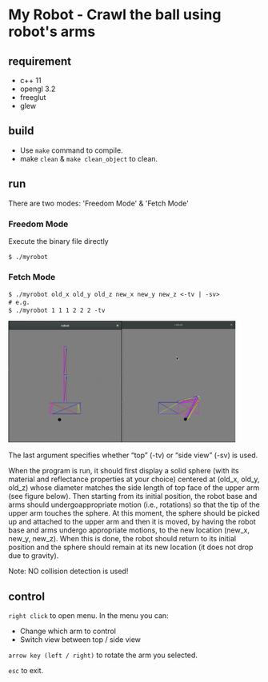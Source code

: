 # My Robot - Crawl the ball using robot's arms

## requirement
- c++ 11
- opengl 3.2
- freeglut
- glew

## build
- Use `make` command to compile.
- make `clean` & `make clean_object` to clean.

## run
There are two modes: 'Freedom Mode' & 'Fetch Mode'

### Freedom Mode
Execute the binary file directly

```shell
$ ./myrobot
```

### Fetch Mode
```shell
$ ./myrobot old_x old_y old_z new_x new_y new_z <-tv | -sv>
# e.g.
$ ./myrobot 1 1 1 2 2 2 -tv
```

<img src="images/demo_1.gif" width="45%"/><img src="images/demo_2.gif" width="45%"/>


The last argument specifies whether “top” (-tv) or “side view” (-sv) is used.

When the program is run, it should first display a solid sphere (with its material  and reflectance properties at your choice) centered at (old_x, old_y, old_z) whose diameter matches the side length of top face of the upper arm (see figure below).
Then starting from its initial position, the robot base and arms should undergoappropriate motion (i.e., rotations) so that the tip of the upper arm touches the sphere. At this moment, the sphere should be picked up and attached to the upper arm and then it is moved, by having the robot base and arms undergo appropriate motions, to the new location (new_x, new_y, new_z). When this is done, the robot should return to its initial position and the sphere should remain at its new location (it does not drop due to gravity).

Note: NO collision detection is used!

## control
`right click` to open menu. In the menu you can:
- Change which arm to control
- Switch view between top / side view

`arrow key (left / right)` to rotate the arm you selected.

`esc` to exit.
